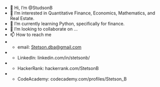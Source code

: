 - 👋 Hi, I’m @StudsonB
- 👀 I’m interested in Quantitative Finance, Economics, Mathematics, and Real Estate.
- 🌱 I’m currently learning Python, specifically for finance.
- 💞️ I’m looking to collaborate on ...
- 📫 How to reach me 
- - email: Stetson.dba@gmail.com
- - LinkedIn: linkedin.com/in/stetsonb/
- - HackerRank: hackerrank.com/StetsonB
- - CodeAcademy: codecademy.com/profiles/Stetson_B

<!---
StudsonB/StudsonB is a ✨ special ✨ repository because its `README.md` (this file) appears on your GitHub profile.
You can click the Preview link to take a look at your changes.
--->
